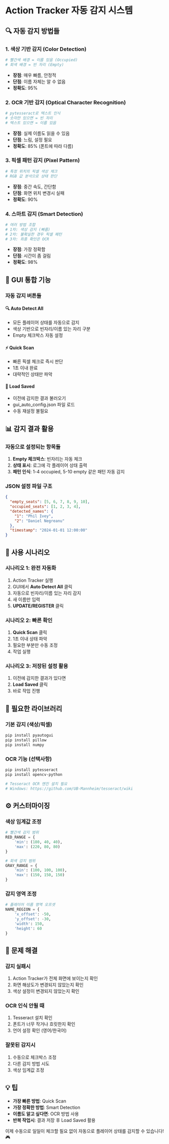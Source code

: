 # Action Tracker 자동 감지 시스템

## 🔍 자동 감지 방법들

### 1. **색상 기반 감지 (Color Detection)**
```python
# 빨간색 배경 = 이름 있음 (Occupied)
# 회색 배경 = 빈 자리 (Empty)
```
- **장점**: 매우 빠름, 안정적
- **단점**: 이름 자체는 알 수 없음
- **정확도**: 95%

### 2. **OCR 기반 감지 (Optical Character Recognition)**
```python
# pytesseract로 텍스트 인식
# 숫자만 있으면 = 빈 자리
# 텍스트 있으면 = 이름 있음
```
- **장점**: 실제 이름도 읽을 수 있음
- **단점**: 느림, 설정 필요
- **정확도**: 85% (폰트에 따라 다름)

### 3. **픽셀 패턴 감지 (Pixel Pattern)**
```python
# 특정 위치의 픽셀 색상 체크
# RGB 값 분석으로 상태 판단
```
- **장점**: 중간 속도, 간단함
- **단점**: 화면 위치 변경시 실패
- **정확도**: 90%

### 4. **스마트 감지 (Smart Detection)**
```python
# 여러 방법 조합
# 1차: 색상 감지 (빠름)
# 2차: 불확실한 경우 픽셀 패턴
# 3차: 최종 확인은 OCR
```
- **장점**: 가장 정확함
- **단점**: 시간이 좀 걸림
- **정확도**: 98%

## 🚀 GUI 통합 기능

### 자동 감지 버튼들

#### 🔍 **Auto Detect All**
- 모든 플레이어 상태를 자동으로 감지
- 색상 기반으로 빈자리/이름 있는 자리 구분
- Empty 체크박스 자동 설정

#### ⚡ **Quick Scan**
- 빠른 픽셀 체크로 즉시 판단
- 1초 이내 완료
- 대략적인 상태만 파악

#### 💾 **Load Saved**
- 이전에 감지한 결과 불러오기
- gui_auto_config.json 파일 로드
- 수동 재설정 불필요

## 📊 감지 결과 활용

### 자동으로 설정되는 항목들
1. **Empty 체크박스**: 빈자리는 자동 체크
2. **상태 표시**: 로그에 각 플레이어 상태 출력
3. **패턴 인식**: 1-4 occupied, 5-10 empty 같은 패턴 자동 감지

### JSON 설정 파일 구조
```json
{
  "empty_seats": [5, 6, 7, 8, 9, 10],
  "occupied_seats": [1, 2, 3, 4],
  "detected_names": {
    "1": "Phil Ivey",
    "2": "Daniel Negreanu"
  },
  "timestamp": "2024-01-01 12:00:00"
}
```

## 🎯 사용 시나리오

### 시나리오 1: 완전 자동화
1. Action Tracker 실행
2. GUI에서 **Auto Detect All** 클릭
3. 자동으로 빈자리/이름 있는 자리 감지
4. 새 이름만 입력
5. **UPDATE/REGISTER** 클릭

### 시나리오 2: 빠른 확인
1. **Quick Scan** 클릭
2. 1초 이내 상태 파악
3. 필요한 부분만 수동 조정
4. 작업 실행

### 시나리오 3: 저장된 설정 활용
1. 이전에 감지한 결과가 있다면
2. **Load Saved** 클릭
3. 바로 작업 진행

## 🔧 필요한 라이브러리

### 기본 감지 (색상/픽셀)
```bash
pip install pyautogui
pip install pillow
pip install numpy
```

### OCR 기능 (선택사항)
```bash
pip install pytesseract
pip install opencv-python

# Tesseract OCR 엔진 설치 필요
# Windows: https://github.com/UB-Mannheim/tesseract/wiki
```

## ⚙️ 커스터마이징

### 색상 임계값 조정
```python
# 빨간색 감지 범위
RED_RANGE = {
    'min': (180, 40, 40),
    'max': (220, 80, 80)
}

# 회색 감지 범위
GRAY_RANGE = {
    'min': (100, 100, 100),
    'max': (150, 150, 150)
}
```

### 감지 영역 조정
```python
# 플레이어 이름 영역 오프셋
NAME_REGION = {
    'x_offset': -50,
    'y_offset': -30,
    'width': 150,
    'height': 60
}
```

## 🚨 문제 해결

### 감지 실패시
1. Action Tracker가 전체 화면에 보이는지 확인
2. 화면 해상도가 변경되지 않았는지 확인
3. 색상 설정이 변경되지 않았는지 확인

### OCR 인식 안될 때
1. Tesseract 설치 확인
2. 폰트가 너무 작거나 흐릿한지 확인
3. 언어 설정 확인 (영어/한국어)

### 잘못된 감지시
1. 수동으로 체크박스 조정
2. 다른 감지 방법 시도
3. 색상 임계값 조정

## 💡 팁

- **가장 빠른 방법**: Quick Scan
- **가장 정확한 방법**: Smart Detection
- **이름도 알고 싶다면**: OCR 방법 사용
- **반복 작업시**: 결과 저장 후 Load Saved 활용

이제 수동으로 일일이 체크할 필요 없이 자동으로 플레이어 상태를 감지할 수 있습니다! 🎮